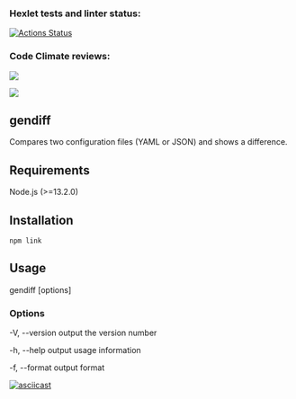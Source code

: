 ### Hexlet tests and linter status:

[![Actions Status](https://github.com/stzlataa/frontend-project-46/actions/workflows/hexlet-check.yml/badge.svg)](https://github.com/stzlataa/frontend-project-46/actions)

### Code Climate reviews:

<a href="https://codeclimate.com/github/stzlataa/frontend-project-46/maintainability"><img src="https://api.codeclimate.com/v1/badges/db8146c81b8033a8a6f0/maintainability" /></a>

<a href="https://codeclimate.com/github/stzlataa/frontend-project-46/test_coverage"><img src="https://api.codeclimate.com/v1/badges/db8146c81b8033a8a6f0/test_coverage" /></a>

## gendiff

Compares two configuration files (YAML or JSON) and shows a difference.

## Requirements

Node.js (>=13.2.0)

## Installation

```
npm link
```

## Usage

gendiff [options] <filepath1> <filepath2>

### Options

-V, --version        output the version number

-h, --help           output usage information

-f, --format <type>  output format

[![asciicast](https://asciinema.org/a/uHN7vzpGMGmSjYBjJumZlYb8O.svg)](https://asciinema.org/a/uHN7vzpGMGmSjYBjJumZlYb8O)